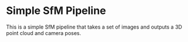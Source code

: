# Simple SfM Pipeline

This is a simple SfM pipeline that takes a set of images and outputs a 3D point cloud and camera poses. 




